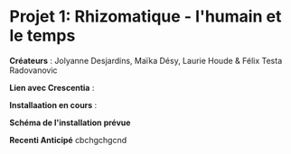 # Projet 1: Rhizomatique - l'humain et le temps

 **Créateurs** : Jolyanne Desjardins, Maïka Désy, Laurie Houde & Félix Testa Radovanovic
 
 **Lien avec Crescentia** :
 
 **Installaation en cours** :
 
 **Schéma de l'installation prévue**
 
 **Recenti Anticipé**
 cbchgchgcnd

